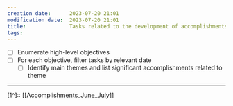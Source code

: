 ```yaml
---
creation date:		2023-07-20 21:01
modification date:	2023-07-20 21:01
title: 				Tasks related to the development of accomplishments for June, July
tags:
---
```

- [ ] Enumerate high-level objectives
- [ ] For each objective, filter tasks by relevant date
	- [ ] Identify main themes and list significant accomplishments related to theme

---
[1^]:: [[Accomplishments_June_July]]